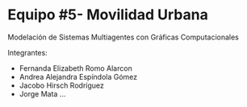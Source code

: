 # Equipo #5- Movilidad Urbana
Modelación de Sistemas Multiagentes con Gráficas Computacionales

Integrantes:

* Fernanda Elizabeth Romo Alarcon
* Andrea Alejandra Espíndola Gómez
* Jacobo Hirsch Rodríguez
* Jorge Mata ...
